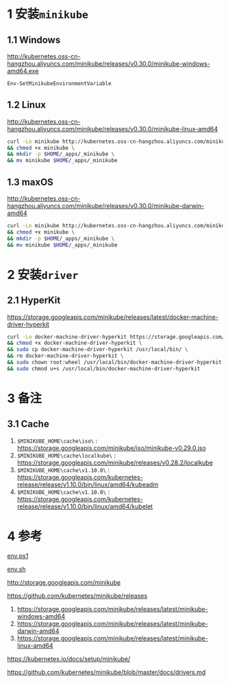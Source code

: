 # 1 安装`minikube`

## 1.1 Windows

http://kubernetes.oss-cn-hangzhou.aliyuncs.com/minikube/releases/v0.30.0/minikube-windows-amd64.exe

```powershell
Env-SetMinikubeEnvironmentVariable
```

## 1.2 Linux

http://kubernetes.oss-cn-hangzhou.aliyuncs.com/minikube/releases/v0.30.0/minikube-linux-amd64

```sh
curl -Lo minikube http://kubernetes.oss-cn-hangzhou.aliyuncs.com/minikube/releases/v0.30.0/minikube-linux-amd64 \
&& chmod +x minikube \
&& mkdir -p $HOME/_apps/_minikube \
&& mv minikube $HOME/_apps/_minikube
```

## 1.3 maxOS

http://kubernetes.oss-cn-hangzhou.aliyuncs.com/minikube/releases/v0.30.0/minikube-darwin-amd64

```sh
curl -Lo minikube http://kubernetes.oss-cn-hangzhou.aliyuncs.com/minikube/releases/v0.30.0/minikube-darwin-amd64 \
&& chmod +x minikube \
&& mkdir -p $HOME/_apps/_minikube \
&& mv minikube $HOME/_apps/_minikube
```

# 2 安装`driver`

## 2.1 HyperKit

https://storage.googleapis.com/minikube/releases/latest/docker-machine-driver-hyperkit

```sh
curl -Lo docker-machine-driver-hyperkit https://storage.googleapis.com/minikube/releases/latest/docker-machine-driver-hyperkit \
&& chmod +x docker-machine-driver-hyperkit \
&& sudo cp docker-machine-driver-hyperkit /usr/local/bin/ \
&& rm docker-machine-driver-hyperkit \
&& sudo chown root:wheel /usr/local/bin/docker-machine-driver-hyperkit \
&& sudo chmod u+s /usr/local/bin/docker-machine-driver-hyperkit
```

# 3 备注

## 3.1 Cache

1. `$MINIKUBE_HOME\cache\iso\` : https://storage.googleapis.com/minikube/iso/minikube-v0.29.0.iso
2. `$MINIKUBE_HOME\cache\localkube\` : https://storage.googleapis.com/minikube/releases/v0.28.2/localkube
3. `$MINIKUBE_HOME\cache\v1.10.0\` : https://storage.googleapis.com/kubernetes-release/release/v1.10.0/bin/linux/amd64/kubeadm
4. `$MINIKUBE_HOME\cache\v1.10.0\` : https://storage.googleapis.com/kubernetes-release/release/v1.10.0/bin/linux/amd64/kubelet

# 4 参考

[env.ps1]

[env.sh]

http://storage.googleapis.com/minikube

https://github.com/kubernetes/minikube/releases  
  1. https://storage.googleapis.com/minikube/releases/latest/minikube-windows-amd64  
  1. https://storage.googleapis.com/minikube/releases/latest/minikube-darwin-amd64  
  1. https://storage.googleapis.com/minikube/releases/latest/minikube-linux-amd64  

https://kubernetes.io/docs/setup/minikube/

https://github.com/kubernetes/minikube/blob/master/docs/drivers.md


[env.sh]:../../shell/env.sh

[env.ps1]:../../powershell/functions/env/env.ps1
